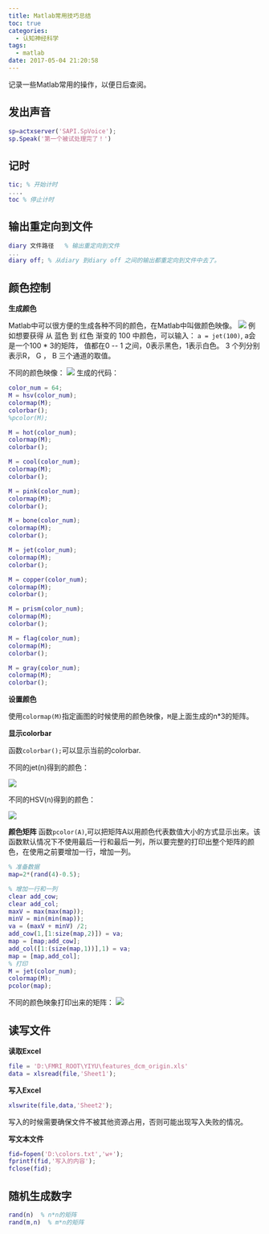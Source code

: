 ```yaml
---
title: Matlab常用技巧总结
toc: true
categories:
  - 认知神经科学
tags:
  - matlab
date: 2017-05-04 21:20:58
---
```

记录一些Matlab常用的操作，以便日后查阅。
<!--more-->


## 发出声音
```Matlab
sp=actxserver('SAPI.SpVoice');
sp.Speak('第一个被试处理完了！')
```
## 记时
```Matlab
tic; % 开始计时
....
toc % 停止计时
```

## 输出重定向到文件
```Matlab
diary 文件路径   % 输出重定向到文件
...
diary off; % 从diary 到diary off 之间的输出都重定向到文件中去了。
```
## 颜色控制

**生成颜色**

Matlab中可以很方便的生成各种不同的颜色，在Matlab中叫做颜色映像。
![](QQ截图20170504215111.png)
例如想要获得 从 蓝色 到 红色 渐变的 100 中颜色，可以输入：
`a = jet(100)`, a会是一个100 * 3的矩阵， 值都在0 -- 1 之间，0表示黑色，1表示白色。 3 个列分别表示R， G ， B 三个通道的取值。

不同的颜色映像：
![](2017-05-04_222428.png)
生成的代码：
```Matlab
color_num = 64;
M = hsv(color_num);
colormap(M);
colorbar();
%pcolor(M);

M = hot(color_num);
colormap(M);
colorbar();

M = cool(color_num);
colormap(M);
colorbar();

M = pink(color_num);
colormap(M);
colorbar();

M = bone(color_num);
colormap(M);
colorbar();

M = jet(color_num);
colormap(M);
colorbar();

M = copper(color_num);
colormap(M);
colorbar();

M = prism(color_num);
colormap(M);
colorbar();

M = flag(color_num);
colormap(M);
colorbar();

M = gray(color_num);
colormap(M);
colorbar();

```
**设置颜色**

使用`colormap(M)`指定画图的时候使用的颜色映像，`M`是上面生成的n*3的矩阵。

**显示colorbar**

函数`colorbar();`可以显示当前的colorbar.

不同的jet(n)得到的颜色：

![](2017-05-04_220731.png)

不同的HSV(n)得到的颜色：

![](2017-05-04_221208.png)

**颜色矩阵**
函数`pcolor(A)`,可以把矩阵A以用颜色代表数值大小的方式显示出来。该函数默认情况下不使用最后一行和最后一列，所以要完整的打印出整个矩阵的颜色，在使用之前要增加一行，增加一列。
 ```Matlab
 % 准备数据
 map=2*(rand(4)-0.5);

 % 增加一行和一列
 clear add_cow;
 clear add_col;
 maxV = max(max(map));
 minV = min(min(map));
 va = (maxV + minV) /2;
 add_cow(1,[1:size(map,2)]) = va;
 map = [map;add_cow];
 add_col([1:(size(map,1))],1) = va;
 map = [map,add_col];
 % 打印
 M = jet(color_num);
 colormap(M);
 pcolor(map);
 ```
不同的颜色映象打印出来的矩阵：
![](2017-05-04_230147.png)
## 读写文件

**读取Excel**

```Matlab
file = 'D:\FMRI_ROOT\YIYU\features_dcm_origin.xls'
data = xlsread(file,'Sheet1');
```

**写入Excel**

```Matlab
xlswrite(file,data,'Sheet2');
```
写入的时候需要确保文件不被其他资源占用，否则可能出现写入失败的情况。

**写文本文件**

```matlab
fid=fopen('D:\colors.txt','w+');
fprintf(fid,'写入的内容');
fclose(fid);
```

## 随机生成数字
```Matlab
rand(n)  % n*n的矩阵
rand(m,n)  % m*n的矩阵
```
